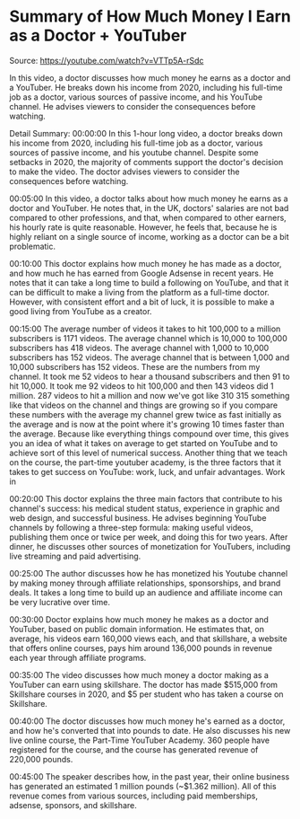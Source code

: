 # Summary of How Much Money I Earn as a Doctor + YouTuber

Source: https://youtube.com/watch?v=VTTp5A-rSdc

In this video, a doctor discusses how much money he earns as a doctor and a YouTuber. He breaks down his income from 2020, including his full-time job as a doctor, various sources of passive income, and his YouTube channel. He advises viewers to consider the consequences before watching.

Detail Summary: 
00:00:00
In this 1-hour long video, a doctor breaks down his income from 2020, including his full-time job as a doctor, various sources of passive income, and his youtube channel. Despite some setbacks in 2020, the majority of comments support the doctor's decision to make the video. The doctor advises viewers to consider the consequences before watching.

00:05:00
In this video, a doctor talks about how much money he earns as a doctor and YouTuber. He notes that, in the UK, doctors' salaries are not bad compared to other professions, and that, when compared to other earners, his hourly rate is quite reasonable. However, he feels that, because he is highly reliant on a single source of income, working as a doctor can be a bit problematic.

00:10:00
This doctor explains how much money he has made as a doctor, and how much he has earned from Google Adsense in recent years. He notes that it can take a long time to build a following on YouTube, and that it can be difficult to make a living from the platform as a full-time doctor. However, with consistent effort and a bit of luck, it is possible to make a good living from YouTube as a creator.

00:15:00
The average number of videos it takes to hit 100,000 to a million subscribers is 1171 videos. The average channel which is 10,000 to 100,000 subscribers has 418 videos. The average channel with 1,000 to 10,000 subscribers has 152 videos. The average channel that is between 1,000 and 10,000 subscribers has 152 videos. These are the numbers from my channel. It took me 52 videos to hear a thousand subscribers and then 91 to hit 10,000. It took me 92 videos to hit 100,000 and then 143 videos did 1 million. 287 videos to hit a million and now we've got like 310 315 something like that videos on the channel and things are growing so if you compare these numbers with the average my channel grew twice as fast initially as the average and is now at the point where it's growing 10 times faster than the average. Because like everything things compound over time, this gives you an idea of what it takes on average to get started on YouTube and to achieve sort of this level of numerical success. Another thing that we teach on the course, the part-time youtuber academy, is the three factors that it takes to get success on YouTube: work, luck, and unfair advantages. Work in

00:20:00
This doctor explains the three main factors that contribute to his channel's success: his medical student status, experience in graphic and web design, and successful business. He advises beginning YouTube channels by following a three-step formula: making useful videos, publishing them once or twice per week, and doing this for two years. After dinner, he discusses other sources of monetization for YouTubers, including live streaming and paid advertising.

00:25:00
The author discusses how he has monetized his Youtube channel by making money through affiliate relationships, sponsorships, and brand deals. It takes a long time to build up an audience and affiliate income can be very lucrative over time.

00:30:00
Doctor explains how much money he makes as a doctor and YouTuber, based on public domain information. He estimates that, on average, his videos earn 160,000 views each, and that skillshare, a website that offers online courses, pays him around 136,000 pounds in revenue each year through affiliate programs.

00:35:00
The video discusses how much money a doctor making as a YouTuber can earn using skillshare. The doctor has made $515,000 from Skillshare courses in 2020, and $5 per student who has taken a course on Skillshare.

00:40:00
The doctor discusses how much money he's earned as a doctor, and how he's converted that into pounds to date. He also discusses his new live online course, the Part-Time YouTuber Academy. 360 people have registered for the course, and the course has generated revenue of 220,000 pounds.

00:45:00
The speaker describes how, in the past year, their online business has generated an estimated 1 million pounds (~$1.362 million). All of this revenue comes from various sources, including paid memberships, adsense, sponsors, and skillshare.

